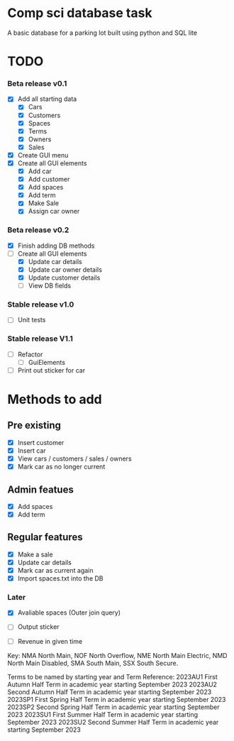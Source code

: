 # Comp sci database task    
A basic database for a parking lot built using python and SQL lite

# TODO
### Beta release v0.1
- [x] Add all starting data
    - [x] Cars
    - [x] Customers
    - [x] Spaces
    - [x] Terms
    - [x] Owners
    - [x] Sales
- [x] Create GUI menu
- [x] Create all GUI elements
    - [x] Add car
    - [x] Add customer
    - [x] Add spaces
    - [x] Add term
    - [x] Make Sale
    - [x] Assign car owner

### Beta release v0.2

- [x] Finish adding DB methods
- [ ] Create all GUI elements
    - [x] Update car details
    - [x] Update car owner details
    - [x] Update customer details
    - [ ] View DB fields

### Stable release v1.0

- [ ] Unit tests

### Stable release V1.1

- [ ] Refactor 
    - [ ] GuiElements
- [ ] Print out sticker for car

# Methods to add    
## Pre existing    
- [x] Insert customer
- [x] Insert car
- [x] View cars / customers / sales / owners
- [x] Mark car as no longer current

## Admin featues    
- [x] Add spaces
- [x] Add term

## Regular features    
- [x] Make a sale
- [x] Update car details
- [x] Mark car as current again
- [x] Import spaces.txt into the DB

### Later
- [x] Avaliable spaces (Outer join query)
- [ ] Output sticker
- [ ] Revenue in given time


Key: NMA  North Main, NOF  North Overflow, NME North Main Electric, NMD North Main Disabled, SMA South Main, SSX South Secure.

Terms to be named by starting year and Term Reference:
2023AU1  First Autumn Half Term in academic year starting September 2023
2023AU2  Second Autumn Half Term in academic year starting September 2023
2023SP1 First Spring Half Term in academic year starting September 2023
2023SP2 Second Spring Half Term in academic year starting September 2023
2023SU1 First Summer Half Term in academic year starting September 2023
2023SU2 Second Summer Half Term in academic year starting September 2023